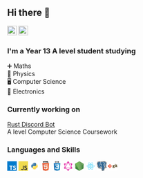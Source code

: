## Hi there 👋

[<img height="22" width="22" src="https://cdn.jsdelivr.net/npm/simple-icons@v3/icons/discord.svg" />](https://discord.com/channels/@me/267292139208048641)
[<img height="22" width="22" src="https://cdn.jsdelivr.net/npm/simple-icons@v3/icons/stackoverflow.svg" />](https://stackoverflow.com/users/12263158/ortovox)

### I'm a Year 13 A level student studying
➕ Maths  
🔭 Physics  
🖥️ Computer Science  
🔌 Electronics  

### Currently working on
[Rust Discord Bot](https://top.gg/bot/708645572906844190)  
A level Computer Science Coursework

### Languages and Skills

<img height="22" width="22" src="https://raw.githubusercontent.com/github/explore/80688e429a7d4ef2fca1e82350fe8e3517d3494d/topics/typescript/typescript.png" />
<img height="22" width="22" src="https://raw.githubusercontent.com/github/explore/80688e429a7d4ef2fca1e82350fe8e3517d3494d/topics/javascript/javascript.png" />
<img height="22" width="22" src="https://raw.githubusercontent.com/github/explore/80688e429a7d4ef2fca1e82350fe8e3517d3494d/topics/python/python.png" />
<img height="22" width="22" src="https://raw.githubusercontent.com/github/explore/80688e429a7d4ef2fca1e82350fe8e3517d3494d/topics/html/html.png" />
<img height="22" width="22" src="https://raw.githubusercontent.com/github/explore/80688e429a7d4ef2fca1e82350fe8e3517d3494d/topics/css/css.png" />
<img height="22" width="22" src="https://raw.githubusercontent.com/github/explore/5c058a388828bb5fde0bcafd4bc867b5bb3f26f3/topics/graphql/graphql.png" />
<img height="22" width="22" src="https://raw.githubusercontent.com/github/explore/80688e429a7d4ef2fca1e82350fe8e3517d3494d/topics/nodejs/nodejs.png" />
<img height="22" width="22" src="https://raw.githubusercontent.com/github/explore/80688e429a7d4ef2fca1e82350fe8e3517d3494d/topics/react/react.png" />
<img height="22" width="22" src="https://raw.githubusercontent.com/github/explore/80688e429a7d4ef2fca1e82350fe8e3517d3494d/topics/postgresql/postgresql.png" />
<img height="22" width="22" src="https://raw.githubusercontent.com/github/explore/80688e429a7d4ef2fca1e82350fe8e3517d3494d/topics/git/git.png" />
